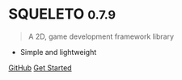 <!-- _coverpage.md -->

# SQUELETO <small>0.7.9</small>

> A 2D, game development framework library

- Simple and lightweight

[GitHub](https://github.com/jyoung4242/Squeleto/) [Get Started](#welcome-to-squeleto)
